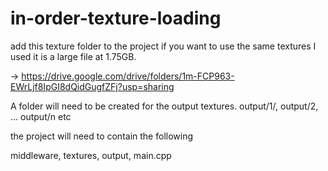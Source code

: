 # in-order-texture-loading

add this texture folder to the project if you want to use the same textures I used it is a large file at 1.75GB.

-> https://drive.google.com/drive/folders/1m-FCP963-EWrLjf8IpGI8dQidGugfZFj?usp=sharing

A folder will need to be created for the output textures. output/1/, output/2, ... output/n etc

the project will need to contain the following

middleware\,
textures\,
output\,
main.cpp

